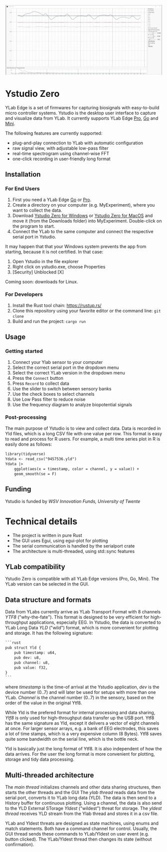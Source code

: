 ![Screenshot of Ystudio Data Monitor](docs/Ystudio_Run.png)

# Ystudio Zero

YLab Edge is a set of firmwares for capturing biosignals with 
easy-to-build micro controller systems. Ystudio is the desktop user interface 
to capture and visualize data from YLab. It currently supports YLab Edge  [Pro](../ylab-edge-pro/), [Go](../ylab-edge-go/) and [Mini](../ylab-edge-go/).

The following features are currently supported:

+   plug-and-play connection to YLab with automatic configuration
+   raw signal view, with adjustable low-pass filter
+   real-time spectrogram using channel-wise FFT
+   one-click recording in user-friendly long format


## Installation 

### For End Users

1. First you need a YLab Edge [Go](https://github.com/schmettow/ylab-edge-go/) or [Pro](https://github.com/schmettow/ylab-edge-pro/).
2. Create a directory on your computer (e.g. MyExperiment), where you want to collect the data.
3. Download [Ystudio Zero for Windows](https://github.com/schmettow/ystudio-zero/raw/main/target/release/ystudio-zero.exe) or [Ystudio Zero for MacOS](https://github.com/schmettow/ystudio-zero/raw/main/target/release/ystudio-zero) and move it (from the Downloads folder) into MyExperiment. Double-click on the program to start.
4. Connect the YLab to the same computer and connect the respective serial port in Ystudio.

It may happen that that your Windows system prevents the app from starting, because it is not certified. In that case: 

1. Open Ystudio in the file explorer
2. Right click on ystudio.exe, choose Properties
3. [Security] Unblocked [X]

Coming soon: downloads for Linux.

### For Developers

1. Install the Rust tool chain: https://rustup.rs/
2. Clone this repository using your favorite editor or the command line: `git clone`
3. Build and run the project: `cargo run`


## Usage

### Getting started

1. Connect your Ylab sensor to your computer
2. Select the correct serial port in the dropdown menu
3. Select the correct YLab version in the dropdown menu
4. Press the `Connect` button
5. Press `Record` to collect data
6. Use the slider to switch between sensory banks
7. Use the check boxes to select channels
8. Use Low Pass filter to reduce noise
9. Use the frequency diagram to analyze biopotential signals

### Post-processing

The main purpose of Ystudio is to view and collect data. Data is recorded in Yld files, which is a long CSV file with one value per row.
This format is easy to read and process for R users. For example, a multi time series plot in R is easily done as follows:

```
library(tidyverse)
Ydata <- read_csv("9457536.yld")
Ydata |>
    ggplot(aes(x = timestamp, color = channel, y = value)) +
    geom_smooth(se = F)
```

## Funding

Ystudio is funded by *WSV Innovation Funds, University of Twente*


# Technical details

+ The project is written in pure Rust
+ The GUI uses Egui, using egui-plot for plotting
+ The serial communication is handled by the serialport crate
+ The architecture is multi-threaded, using std::sync features

## YLab compatibility

Ystudio Zero is compatible with all YLab Edge versions (Pro, Go, Mini). The YLab version can be selected in the GUI.

## Data structure and formats

Data from YLabs currently arrive as YLab Transport Format with 8 channels *YTF8* ("why-the-fate"). This format is designed to be very efficient for high-throughput applications, especially EEG. In Ystudio, the data is converted to YLab Long Data *YLD* ("wild") format, which is more convenient for plotting and storage. It has the following signature:
    
    ```rust
    pub struct Yld {
        pub timestamp: u64,
        pub dev: u8,
        pub channel: u8,
        pub value: f32,
    }
    ```
where *timestamp* is the time-of arrival at the Ystudio application, *dev* is the device number (0..7) and will later be used for setups with more than one YLab. *Channel* is the channel number (0..7) in the sensory, based on the order of the value in the original Ytf8.

While Yld is the prefered format for internal processing and data sharing, *Ytf8* is only used for high-throughput data transfer up the USB port. Ytf8 has the same signature as Yld, except it delivers a vector of eight channels at once. For larger sensor arrays, e.g. a bank of EEG electrodes, this saves a lot of time stamps, which is a very expensive column (8 Bytes). Ytf8 saves quite some bandwidth on the serial line, which is the bottle neck. 

Yld is basically just the long format of Ytf8. It is also independent of how the data arrives.
For the user the long format is more convenient for plotting, storage and tidy data processing. 

## Multi-threaded architecture

The *main thread* initializes channels and other data sharing structures, then starts the other threads and the GUI
The *ylab thread* reads data from the serial port, converts it to YLab long data (YLD). The data is then send to a
History buffer for continuous plotting. Using a channel, the data is also send to the YLD External STorage *Yldest* ("wildest") threat for storage.
The *yldest thread*  receives YLD stream from the Ylab thread and stores it in a csv file.

YLab and Yldest threats are designed as state machines, using enums and match statements. Both have a command channel for control. 
Usually, the GUI thread sends these commands to YLab/Yldest on user event (e.g. button clicked). The YLab/Yldest thread then changes its state (without confirmation).


